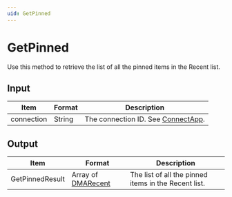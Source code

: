 ```yaml
---
uid: GetPinned
---
```


# GetPinned

Use this method to retrieve the list of all the pinned items in the Recent list.

## Input

| Item       | Format | Description                                           |
|------------|--------|-------------------------------------------------------|
| connection | String | The connection ID. See [ConnectApp](xref:ConnectApp). |

## Output

| Item | Format | Description |
|--|--|--|
| GetPinnedResult | Array of [DMARecent](xref:DMARecent) | The list of all the pinned items in the Recent list. |
